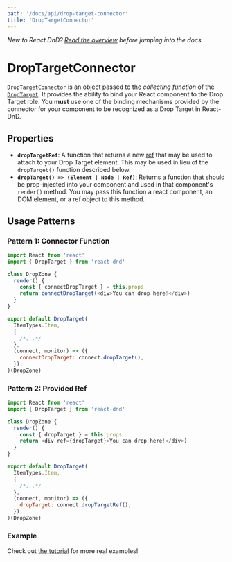 ```yaml
---
path: '/docs/api/drop-target-connector'
title: 'DropTargetConnector'
---
```


_New to React DnD? [Read the overview](/docs/overview) before jumping into the docs._

# DropTargetConnector

`DropTargetConnector` is an object passed to the _collecting function_ of the [`DropTarget`](/docs/api/drop-target). It provides the ability to bind your React component to the Drop Target role. You **must** use one of the binding mechanisms provided by the connector for your component to be recognized as a Drop Target in React-DnD.

## Properties

- **`dropTargetRef`**: A function that returns a new [ref](https://reactjs.org/docs/refs-and-the-dom.html) that may be used to attach to your Drop Target element. This may be used in lieu of the `dropTarget()` function described below.
- **`dropTarget() => (Element | Node | Ref)`**: Returns a function that should be prop-injected into your component and used in that component's `render()` method. You may pass this function a react component, an DOM element, or a ref object to this method.

## Usage Patterns

### Pattern 1: Connector Function

```js
import React from 'react'
import { DropTarget } from 'react-dnd'

class DropZone {
  render() {
    const { connectDropTarget } = this.props
    return connectDropTarget(<div>You can drop here!</div>)
  }
}

export default DropTarget(
  ItemTypes.Item,
  {
    /*...*/
  },
  (connect, monitor) => ({
    connectDropTarget: connect.dropTarget(),
  }),
)(DropZone)
```

### Pattern 2: Provided Ref

```js
import React from 'react'
import { DropTarget } from 'react-dnd'

class DropZone {
  render() {
    const { dropTarget } = this.props
    return <div ref={dropTarget}>You can drop here!</div>)
  }
}

export default DropTarget(
  ItemTypes.Item,
  {
    /*...*/
  },
  (connect, monitor) => ({
    dropTarget: connect.dropTargetRef(),
  }),
)(DropZone)
```

### Example

Check out [the tutorial](/docs/tutorial) for more real examples!

